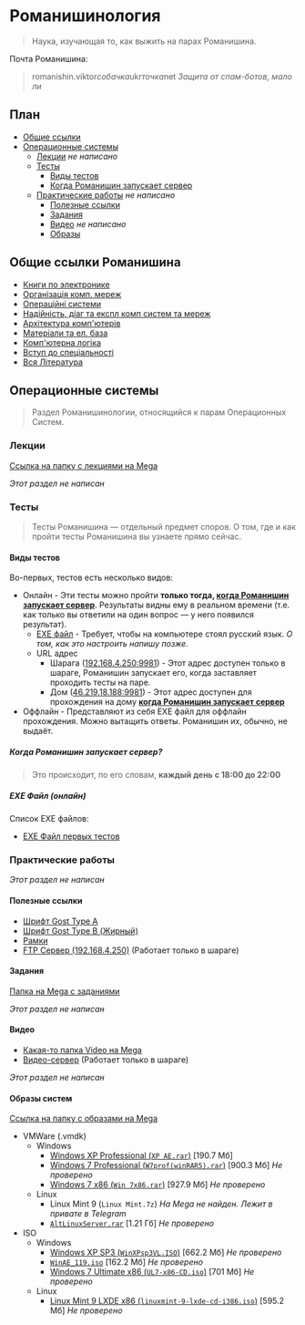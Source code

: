 # Романишинология

> Наука, изучающая то, как выжить на парах Романишина.

Почта Романишина:
> romanishin.viktor*собачка*ukr*точка*net *Защита от спам-ботов, мало ли*

## План
- [Общие ссылки](#generallinks)
- [Операционные системы](#operatingsystems)
  - [Лекции](#oslectory) *не написано*
  - [Тесты](#ostests)
    - [Виды тестов](#)
    - [Когда Романишин запускает сервер](#whenserveronline)
  - [Практические работы](#osprworks) *не написано*
    - [Полезные ссылки](#osprlinks)
    - [Задания](#osprex)
    - [Видео](#osprvideo) *не написано*
    - [Образы](#osprimages)
<a name="generallinks"></a>

## Общие ссылки Романишина
- [Книги по электронике](https://mega.nz/#F!gOg31Kia!LliYDceHFrnYWK2w7wwOsg)
- [Організація комп. мереж](https://mega.nz/#F!kDYghZhb!IiD57wY6dcQ3BaDMAhVtng)
- [Операційні системи](https://mega.nz/#F!JWAnwTzQ!Kax6ZvarYHm2EsO0kaN2dA)
- [Надійність, діаг та експл комп систем та мереж](https://mega.nz/#F!dTASxAZI!bQS1nmSf_BXNUxB29xSqfA)
- [Архітектура комп'ютерів](https://mega.nz/#F!8WwBnQDa!u6PHxsryBoyBDnD8x2Lhdw)
- [Матеріали та ел. база](https://mega.nz/#F!UDgVXQhS!SkyjneGQ2-KpTlsTDjBpMw)
- [Комп'ютерна логіка](https://mega.nz/#F!oa4lzSIZ!q8TSBn_RwfvZooj9cp91pw)
- [Вступ до спеціальності](https://mega.nz/#F!ZCpxEA5Q!rBG1ayKkx11StANhG7kdtg)
- [Вся Література](https://mega.nz/#F!IK5hxCZQ!J7TxAlJt9XToR4EN_mOdiQ)

<a name="operatingsystems"></a>

## Операционные системы

> Раздел Романишинологии, относящийся к парам Операционных Систем.

<a name="oslectory"></a>

### Лекции

[Ссылка на папку с лекциями на Mega](https://mega.nz/#F!JWAnwTzQ!Kax6ZvarYHm2EsO0kaN2dA!ADIjyAhK)

*Этот раздел не написан*

<a name="ostests"></a>

### Тесты

> Тесты Романишина — отдельный предмет споров. О том, где и как пройти тесты Романишина вы узнаете прямо сейчас.

#### Виды тестов

Во-первых, тестов есть несколько видов:
- Онлайн - Эти тесты можно пройти **только тогда, [когда Романишин запускает сервер](#whenserveronline)**. Результаты видны ему в реальном времени (т.е. как только вы ответили на один вопрос — у него появился результат).
  - [EXE файл](#ostestexeonline) - Требует, чтобы на компьютере стоял русский язык. *О том, как это настроить напишу позже.*
  - URL адрес
    - Шарага ([192.168.4.250:9981](http://192.168.4.250:9981)) - Этот адрес доступен только в шараге, Романишин запускает его, когда заставляет проходить тесты на паре.
    - Дом ([46.219.18.188:9981](http://46.219.18.188:9981/)) - Этот адрес доступен для прохождения на дому **[когда Романишин запускает сервер](#whenserveronline)**
- Оффлайн - Представляют из себя EXE файл для оффлайн прохождения. Можно вытащить ответы. Романишин их, обычно, не выдаёт.

<a name="whenserveronline"></a>

##### Когда Романишин запускает сервер?

> Это происходит, по его словам, **каждый день с 18:00 до 22:00**

<a name="ostestexeonline"></a>

##### EXE Файл (онлайн)

Список EXE файлов:
- [EXE Файл первых тестов](https://mega.nz/#F!JWAnwTzQ!Kax6ZvarYHm2EsO0kaN2dA?QLYT1QKB)

<a name="osprworks"></a>

### Практические работы

*Этот раздел не написан*


<a name="osprlinks"></a>

#### Полезные ссылки

- [Шрифт Gost Type A](https://mega.nz/#F!JWAnwTzQ!Kax6ZvarYHm2EsO0kaN2dA?xOxHWLST)
- [Шрифт Gost Type B (Жирный)](https://mega.nz/#F!JWAnwTzQ!Kax6ZvarYHm2EsO0kaN2dA?5bIGXK5Z)
- [Рамки](https://mega.nz/#F!JWAnwTzQ!Kax6ZvarYHm2EsO0kaN2dA?UGAwWIhC)
- [FTP Сервер (192.168.4.250)](ftp://192.168.4.250) (Работает только в шараге)

<a name="osprex"></a>

#### Задания

[Папка на Mega с заданиями](https://mega.nz/#F!JWAnwTzQ!Kax6ZvarYHm2EsO0kaN2dA!5HxhgAIa)

*Этот раздел не написан*

<a name="osprvideo"></a>

#### Видео

- [Какая-то папка Video на Mega](https://mega.nz/#F!JWAnwTzQ!Kax6ZvarYHm2EsO0kaN2dA!Fa5hVL5I)
- [Видео-сервер](http://192.168.4.250:45397) (Работает только в шараге)

*Этот раздел не написан*

<a name="osprimages"></a>

#### Образы систем

[Ссылка на папку с образами на Mega](https://mega.nz/#F!JWAnwTzQ!Kax6ZvarYHm2EsO0kaN2dA!4PpVABoJ)

- VMWare (.vmdk)
  - Windows
    - [Windows XP Professional (`XP AE.rar`)](https://mega.nz/#F!JWAnwTzQ!Kax6ZvarYHm2EsO0kaN2dA?QH5QCIgC) [190.7 Мб]
    - [Windows 7 Professional (`W7prof(winRAR5).rar`)](https://mega.nz/#F!JWAnwTzQ!Kax6ZvarYHm2EsO0kaN2dA?UbwC1AxS) [900.3 Мб] *Не проверено*
    - [Windows 7 x86 (`Win 7x86.rar`)](https://mega.nz/#F!JWAnwTzQ!Kax6ZvarYHm2EsO0kaN2dA?FWpQEQIL) [927.9 Мб] *Не проверено*
  - Linux
    - Linux Mint 9 (`Linux Mint.7z`) *На Mega не найден. Лежит в привате в Telegram*
    - [`AltLinuxServer.rar`](https://mega.nz/#F!JWAnwTzQ!Kax6ZvarYHm2EsO0kaN2dA?kWJyTALQ) [1.21 Гб] *Не проверено*
- ISO
  - Windows
    - [Windows XP SP3 (`WinXPsp3VL.ISO`)](https://mega.nz/#F!JWAnwTzQ!Kax6ZvarYHm2EsO0kaN2dA?wbR03QiR) [662.2 Мб] *Не проверено*
    - [`WinAE_119.iso`](https://mega.nz/#F!JWAnwTzQ!Kax6ZvarYHm2EsO0kaN2dA?oGBkCAgS) [162.2 Мб] *Не проверено*
    - [Windows 7 Ultimate x86 (`UL7-x86-CD.iso`)](https://mega.nz/#F!JWAnwTzQ!Kax6ZvarYHm2EsO0kaN2dA?FG5VFaxb) [701 Мб] *Не проверено*
  - Linux
    - [Linux Mint 9 LXDE x86 (`linuxmint-9-lxde-cd-i386.iso`)](https://mega.nz/#F!JWAnwTzQ!Kax6ZvarYHm2EsO0kaN2dA?Nf5CjaRI) [595.2 Мб] *Не проверено*
